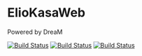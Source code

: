 # ElioKasaWeb
Powered by DreaM

[![Build Status](https://img.shields.io/badge/build-passing-brightgreen)](https://travis-ci.org/1DreaM1)
[![Build Status](https://img.shields.io/badge/version-1.0.0.0-orange)](https://travis-ci.org/1DreaM1)
[![Build Status](https://img.shields.io/badge/license-Apache%202-blue)](https://travis-ci.org/1DreaM1)
